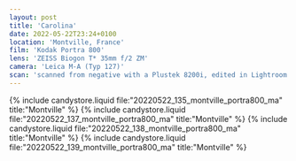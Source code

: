 ```yaml
---
layout: post
title: 'Carolina'
date: 2022-05-22T23:24+0100
location: 'Montville, France'
film: 'Kodak Portra 800'
lens: 'ZEISS Biogon T* 35mm f/2 ZM'
camera: 'Leica M-A (Typ 127)'
scan: 'scanned from negative with a Plustek 8200i, edited in Lightroom'
---
```


{% include candystore.liquid file:"20220522_135_montville_portra800_ma" title:"Montville" %}
{% include candystore.liquid file:"20220522_137_montville_portra800_ma" title:"Montville" %}
{% include candystore.liquid file:"20220522_138_montville_portra800_ma" title:"Montville" %}
{% include candystore.liquid file:"20220522_139_montville_portra800_ma" title:"Montville" %}
